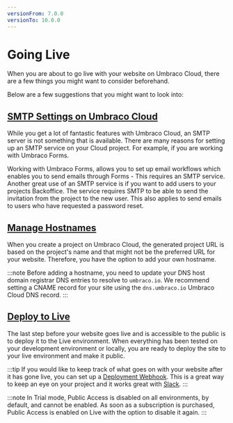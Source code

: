 ```yaml
---
versionFrom: 7.0.0
versionTo: 10.0.0
---
```


# Going Live

When you are about to go live with your website on Umbraco Cloud, there are a few things you might want to consider beforehand.

Below are a few suggestions that you might want to look into:

## [SMTP Settings on Umbraco Cloud](../SMTP-settings)

While you get a lot of fantastic features with Umbraco Cloud, an SMTP server is not something that is available. There are many reasons for setting up an SMTP service on your Cloud project. For example, if you are working with Umbraco Forms.

Working with Umbraco Forms, allows you to set up email workflows which enables you to send emails through Forms - This requires an SMTP service. Another great use of an SMTP service is if you want to add users to your projects Backoffice. The service requires SMTP to be able to send the invitation from the project to the new user. This also applies to send emails to users who have requested a password reset.

## [Manage Hostnames](../Manage-Hostnames)

When you create a project on Umbraco Cloud, the generated project URL is based on the project's name and that might not be the preferred URL for your website. Therefore, you have the option to add your own hostname.

:::note
Before adding a hostname, you need to update your DNS host domain registrar DNS entries to resolve to `umbraco.io`. We recommend setting a CNAME record for your site using the `dns.umbraco.io` Umbraco Cloud DNS record.
:::

## [Deploy to Live](../../Deployment/Cloud-to-Cloud)

The last step before your website goes live and is accessible to the public is to deploy it to the Live environment. When everything has been tested on your development environment or locally, you are ready to deploy the site to your live environment and make it public.

:::tip
If you would like to keep track of what goes on with your website after it has gone live, you can set up a [Deployment Webhook](../../Deployment/Deployment-Webhook). This is a great way to keep an eye on your project and it works great with [Slack](https://slack.com/).
:::

:::note
In Trial mode, Public Access is disabled on all environments, by default, and cannot be enabled. As soon as a subscription is purchased, Public Access is enabled on Live with the option to disable it again.
:::
